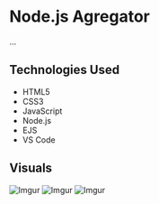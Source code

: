 # Node.js Agregator
...


## Technologies Used

* HTML5
* CSS3
* JavaScript
* Node.js
* EJS
* VS Code


## Visuals

![Imgur](https://tinyurl.com/5y97wh6e)
![Imgur](https://tinyurl.com/mvw6shbe)
![Imgur](https://tinyurl.com/v99haw88)

